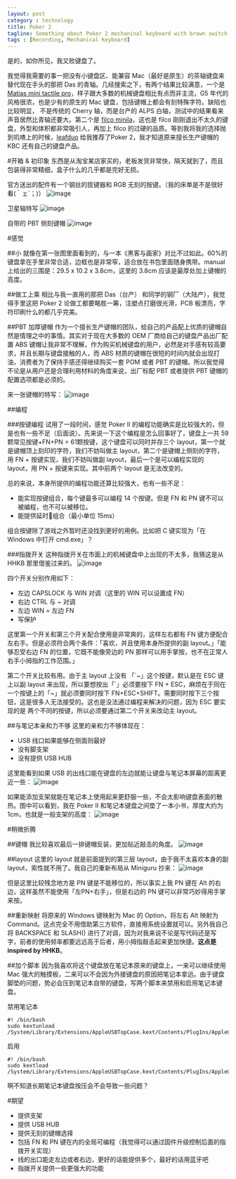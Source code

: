 ```yaml
---
layout: post
category : technology
title: Poker 2
tagline: Something about Poker 2 mechaninal keyboard with brown switch
tags : [Recording, Mechanical Keyboard]
---
```

是的，如你所见，我又败键盘了。

我觉得我需要的事一把没有小键盘区、能兼容 Mac（最好是原生）的茶轴键盘来替代现在手头的那把 Das 的青轴。几经搜索之下，有两个结果比较满意，一个是 [Matias mini tactile pro](http://www.matias.ca/minitactilepro/mac/)，样子跟大多数的机械键盘相比有点而非主流，G5 年代的风格很浓，也是少有的原生的 Mac 键盘，包括键帽上都会有刻特殊字符。缺陷也比较明显， 不是传统的 Cherry 轴，而是台产的 ALPS 白轴，测试中的结果看来声音居然比青轴还要大。第二个是 [filco minila](http://www.keyboardco.com/blog/index.php/2013/02/filco-minila-first-impressions/)，这也是 filco 刚刚退出不太久的键盘，外型和体积都非常吸引人，再加上 filco 的过硬的品质。等到我将我的选择抛到叽喳上的时候，[leafduo](https://twitter.com/leafduo) 给我推荐了Poker 2，我才知道原来擅长生产键帽的 KBC 还有自己的键盘产品。

#开箱 & 初印象
东西是从淘宝某店家买的，老板发货非常快，隔天就到了，而且包装得非常精细，盒子什么的几乎都是完好无损。

官方送出的配件有一个钢丝的拔键器和 RGB 无刻的按键。（我的床单是不是很好看(｀ェ´；)）
![image](/assets/files/2013/06/03/01.JPG)

卫星轴特写
![image](/assets/files/2013/06/03/02.JPG)

自带的 PBT 侧刻键帽
![image](/assets/files/2013/06/03/03.JPG)

#感觉

##小
就像在第一张图里面看到的，与一本《黑客与画家》对比不过如此。60%的键盘拿在手里非常合适，边框也是非常窄，适合放在书包里面随身携带。manual 上给出的三围是：29.5 x 10.2 x 3.8cm，这里的 3.8cm 应该是最厚处加上键帽的高度。

##做工上乘
相比与我一直用的那把 Das（台产） 和同学的钢厂（大陆产），我觉得手里这把 Poker 2 论做工都要略胜一筹，注塑点打磨很光滑，PCB 板漂亮，字符印刷什么的都几乎完美。

##PBT 加厚键帽
作为一个擅长生产键帽的团队，给自己的产品配上优质的键帽自然是情理之中的事情。其实对于现在大多数的 OEM 厂商给自己的键盘产品出厂配置 ABS 键帽让我非常不理解，作为购买机械键盘的用户，必然是对手感有较高要求，并且长期与键盘接触的人，而 ABS 材质的键帽在很短的时间内就会出现打油，消费者为了保持手感还得继续购买一套 POM 或者 PBT 的键帽。所以我觉得不论是从用户还是合理利用材料的角度来说，出厂标配 PBT 或者提供 PBT 键帽的配置选项都是必须的。

来一张键帽的特写：
![image](/assets/files/2013/06/03/04.JPG)

##编程

###按键编程
试用了一段时间，感觉 Poker II 的编程功能确实是比较强大的，但是也有一些不足（后面说）。先来说一下这个编程是怎么回事好了，键盘上一共 59颗常见按键+FN+PN = 61颗按键，这个键盘可以同时并存三个 layout，第一个就是键帽顶上刻印的字符，我们不妨叫做主 layout，第二个是键帽上侧刻的字符，用 FN + 按键实现，我们不妨叫做副 layout，最后一个是可以编程实现的 layout，用 PN + 按键来实现。其中前两个 layout 是无法改变的。

总的来说，本身所提供的编程功能还算比较强大，也有一些不足：

* 能实现按键组合，每个键最多可以编程 14 个按键。但是 FN 和 PN 键不可以被编程，也不可以被移位。
* 能提供延时组合（最小单位 15ms）

组合按键除了游戏之外暂时还没找到更好的用例。比如把 C 键实现为「在 Windows 中打开 cmd.exe」？

###指拨开关
这种指拨开关在市面上的机械键盘中上出现的不太多，我猜这是从 HHKB 那里借鉴过来的。
![image](/assets/files/2013/06/03/05.JPG)

四个开关分别作用如下：

* 左边 CAPSLOCK 与 WIN 对调（这里的 WIN 可以设置成 FN）
* 右边 CTRL 与 ~ 对调
* 左边 WIN = 左边 FN
* 写保护

这里第一个开关和第三个开关配合使用是非常爽的，这样左右都有 FN 键方便配合左右手。但是必须符合两个条件：「喜欢，并且使用本身所提供的副 layout。」「能够忍受右边 FN 的位置，它既不能像旁边的 PN 那样可以用手掌按，也不在正常人右手小拇指的工作范围。」

第二个开关比较有用。由于主 layout 上没有 「\`~」这个按键，默认是在 ESC 键上以副 layout 来出现，所以要想按出「\`」必须要按下 FN + ESC，麻烦在于同在一个按键上的「~」就必须要同时按下 FN+ESC+SHIFT。需要同时按下三个按钮，这是很多人无法接受的。这也是没法通过编程来解决的问题，因为 ESC 要实现的是 两个不同的按键，所以必须要通过第二个开关来改动主 layout。

##与笔记本亲和力不够
这里的亲和力不够体现在：

* USB 线口如果能够在侧面则最好
* 没有脚支架
* 没有提供 USB HUB

这里能看到如果 USB 的出线口能在键盘的左边就能让键盘与笔记本屏幕的距离更近一些：
![image](/assets/files/2013/06/03/06.JPG)

如果能添加支架就能在笔记本上使用起来更舒服一些，不会太影响键盘表面的散热。图中可以看到，我在 Poker II 和笔记本键盘之间垫了一本小书，厚度大约为 1cm，也就是一般支架的高度：
![image](/assets/files/2013/06/03/07.JPG)

#稍微折腾

##键帽
我比较喜欢最后一排键帽反装，更加贴近敲击的角度。
![image](/assets/files/2013/06/03/08.JPG)

##layout
这里的 layout 就是前面提到的第三层 layout，由于我不太喜欢本身的副 layout，索性就不用了。我自己的重新布局从 Miniguru 抄来：
![image](/assets/files/2013/06/03/09.jpg)

但是这里比较残念地方是 PN 键是不能移位的，所以事实上我 PN 键在 Alt 的右边，这样虽然不能使用「左PN+右手」，但是右边的 PN 键可以非常巧妙得用手掌来按。

##重新映射
将原来的 Windows 键映射为 Mac 的 Option，将左右 Alt 映射为 Command。这点完全不用借助第三方软件，直接用系统设置就可以。另外我自己将 BACKSPACE 和 SLASH(\) 进行了对调，因为对我来说不论是写代码还是写字，前者的使用频率都要远远高于后者，用小拇指敲击起来更加快捷。__这点是 inspired by HHKB__。

##加个脚本
因为我喜欢将这个键盘放在笔记本原来的键盘上，一来可以继续使用 Mac 强大的触摸板，二来可以不会因为外接键盘的原因把笔记本拿远。由于键盘脚垫的问题，势必会压到笔记本自带的键盘，写两个脚本来禁用和启用笔记本键盘。

禁用笔记本

	#! /bin/bash
	sudo kextunload /System/Library/Extensions/AppleUSBTopCase.kext/Contents/PlugIns/AppleUSBTCKeyboard.kext/

启用

	#! /bin/bash
	sudo kextload /System/Library/Extensions/AppleUSBTopCase.kext/Contents/PlugIns/AppleUSBTCKeyboard.kext/

啊不知道长期笔记本键盘按压会不会导致一些问题？

#期望
* 提供支架
* 提供 USB HUB
* 提供无刻的键帽选择
* 包括 FN 和 PN 键在内的全局可编程（我觉得可以通过固件升级控制后面的指拨开关实现）
* 线的出口能走左边或者右边，更好的话能提供多个，最好的话用蓝牙吧
* 指拨开关提供一些更强大的功能